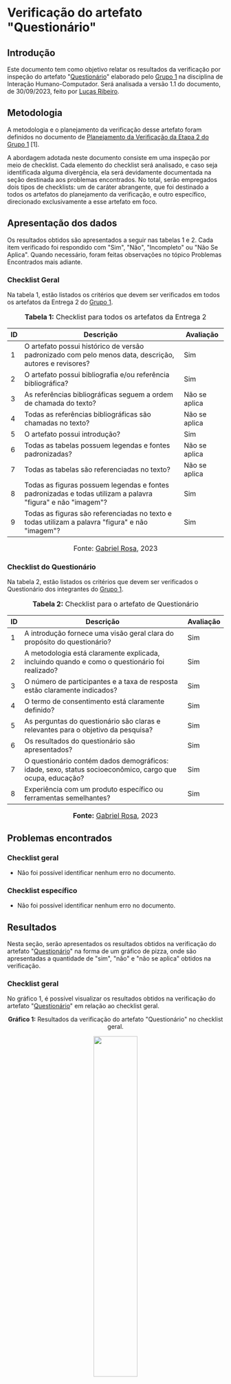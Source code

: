 # Verificação do artefato "Questionário"

## Introdução

Este documento tem como objetivo relatar os resultados da verificação por inspeção do artefato "[Questionário](https://interacao-humano-computador.github.io/2023.2-NotaLegal/analise%20de%20requisitos/tecnicas-perfil-usuario/questionario/)" elaborado pelo [Grupo 1](https://interacao-humano-computador.github.io/2023.2-NotaLegal/) na disciplina de Interação Humano-Computador. Será analisada a versão 1.1 do documento, de 30/09/2023, feito por [Lucas Ribeiro](https://github.com/GZaranza).

## Metodologia

A metodologia e o planejamento da verificação desse artefato foram definidos no documento de [Planejamento da Verificação da Etapa 2 do Grupo 1](https://github.com/Interacao-Humano-Computador/2023.2-NotaLegal/blob/main/docs/verificacao/Grupo-01/Entrega-02/planejamento-verificacao-e2-grupo1.md) [1].

A abordagem adotada neste documento consiste em uma inspeção por meio de checklist. Cada elemento do checklist será analisado, e caso seja identificada alguma divergência, ela será devidamente documentada na seção destinada aos problemas encontrados. No total, serão empregados dois tipos de checklists: um de caráter abrangente, que foi destinado a todos os artefatos do planejamento da verificação, e outro específico, direcionado exclusivamente a esse artefato em foco.

## Apresentação dos dados

Os resultados obtidos são apresentados a seguir nas tabelas 1 e 2. Cada item verificado foi respondido com "Sim", "Não", "Incompleto" ou "Não Se Aplica". Quando necessário, foram feitas observações no tópico Problemas Encontrados mais adiante.


### Checklist Geral

Na tabela 1, estão listados os critérios que devem ser verificados em todos os artefatos da Entrega 2 do [Grupo 1](https://interacao-humano-computador.github.io/2023.2-NotaLegal/).


<div align="center">
<font size="3"><p style="text-align: center"><b>Tabela 1:</b> Checklist para todos os artefatos da Entrega 2</p></font>

<table>
  <thead>
    <tr>
      <th>ID</th>
      <th>Descrição</th>
      <th>Avaliação</th>
    </tr>
  </thead>
  <tbody>
    <tr>
      <td>1</td>
      <td>O artefato possui histórico de versão padronizado com pelo menos data, descrição, autores e revisores?</td>
      <td>Sim</td>
    </tr>
    <tr>
      <td>2</td>
      <td>O artefato possui bibliografia e/ou referência bibliográfica?</td>
      <td>Sim</td>
    </tr>
    <tr>
      <td>3</td>
      <td>As referências bibliográficas seguem a ordem de chamada do texto?</td>
      <td>Não se aplica</td>
    </tr>
    <tr>
      <td>4</td>
      <td>Todas as referências bibliográficas são chamadas no texto?</td>
      <td>Não se aplica</td>
    </tr>
    <tr>
      <td>5</td>
      <td>O artefato possui introdução?</td>
      <td>Sim</td>
    </tr>
    <tr>
      <td>6</td>
      <td>Todas as tabelas possuem legendas e fontes padronizadas?</td>
      <td>Não se aplica</td>
    </tr>
    <tr>
      <td>7</td>
      <td>Todas as tabelas são referenciadas no texto?</td>
      <td>Não se aplica</td>
    </tr>
    <tr>
      <td>8</td>
      <td>Todas as figuras possuem legendas e fontes padronizadas e todas utilizam a palavra "figura" e não "imagem"?</td>
      <td>Sim</td>
    </tr>
    <tr>
      <td>9</td>
      <td>Todas as figuras são referenciadas no texto e todas utilizam a palavra "figura" e não "imagem"?</td>
      <td>Sim</td>
    </tr>
  </tbody>
</table>

<font size="3"><p style="text-align: center">Fonte: <a href="https://github.com/gabrielrosa09">Gabriel Rosa</a>, 2023</p></font>
</div>

### Checklist do Questionário

Na tabela 2, estão listados os critérios que devem ser verificados o Questionário dos integrantes do [Grupo 1](https://interacao-humano-computador.github.io/2023.2-NotaLegal/).

<div align="center">
<font size="3"><p style="text-align: center"><b>Tabela 2:</b> Checklist para o artefato de Questionário</p></font>

<table>
  <thead>
    <tr>
      <th>ID</th>
      <th>Descrição</th>
      <th>Avaliação</th>
    </tr>
  </thead>
  <tbody>
    <tr>
      <td>1</td>
      <td>A introdução fornece uma visão geral clara do propósito do questionário?</td>
      <td>Sim</td>
    </tr>
    <tr>
      <td>2</td>
      <td>A metodologia está claramente explicada, incluindo quando e como o questionário foi realizado?</td>
      <td>Sim</td>
    </tr>
    <tr>
      <td>3</td>
      <td>O número de participantes e a taxa de resposta estão claramente indicados?</td>
      <td>Sim</td>
    </tr>
    <tr>
      <td>4</td>
      <td> O termo de consentimento está claramente definido?</td>
      <td>Sim</td>
    </tr>
    <tr>
      <td>5</td>
      <td> As perguntas do questionário são claras e relevantes para o objetivo da pesquisa?</td>
      <td>Sim</td>
    </tr>
   <tr>
      <td>6</td>
      <td> Os resultados do questionário são apresentados?</td>
      <td>Sim</td>
    </tr>
    <tr>
      <td>7</td>
      <td> O questionário contém dados demográficos: idade, sexo, status socioeconômico, cargo que ocupa, educação?</td>
      <td>Sim</td>
    </tr>
    <tr>
      <td>8</td>
      <td> Experiência com um produto específico ou ferramentas semelhantes?</td>
      <td>Sim</td>
    </tr>
  </tbody>
</table>

<font size="3"><p style="text-align: center"><b>Fonte:</b> <a href="https://github.com/gabrielrosa09">Gabriel Rosa</a>, 2023</p></font>
</div>

## Problemas encontrados

### Checklist geral

- Não foi possível identificar nenhum erro no documento.

### Checklist específico

- Não foi possível identificar nenhum erro no documento.

## Resultados

Nesta seção, serão apresentados os resultados obtidos na verificação do artefato "[Questionário](https://interacao-humano-computador.github.io/2023.2-NotaLegal/analise%20de%20requisitos/tecnicas-perfil-usuario/questionario/)" na forma de um gráfico de pizza, onde são apresentadas a quantidade de "sim", "não" e "não se aplica" obtidos na verificação.

### Checklist geral

No gráfico 1, é possível visualizar os resultados obtidos na verificação do artefato "[Questionário](https://interacao-humano-computador.github.io/2023.2-NotaLegal/analise%20de%20requisitos/tecnicas-perfil-usuario/questionario/)" em relação ao checklist geral.

<div align="center">
  <p><b>Gráfico 1:</b> Resultados da verificação do artefato "Questionário" no checklist geral.</p>

  <img src="https://github.com/Interacao-Humano-Computador/2023.2-NotaLegal/blob/main/docs/imagens/verificacao_gabriel_rosa/Geral/Geral%20-%20Questionário.png" style="width: 45%;">

<p><b>Fonte:</b> Gabriel Rosa, 2023.</p>
</div>

### Checklist específico

No gráfico 2, é possível visualizar os resultados obtidos na verificação do artefato "[Questionário](https://interacao-humano-computador.github.io/2023.2-NotaLegal/analise%20de%20requisitos/tecnicas-perfil-usuario/questionario/)" em relação ao checklist específico.

<div align="center">
  <p><b>Gráfico 2:</b> Resultados da verificação do artefato "Questionário" no checklist específico.</p>

  <img src="https://github.com/Interacao-Humano-Computador/2023.2-NotaLegal/blob/main/docs/imagens/verificacao_gabriel_rosa/Específico/Específico%20-%20Questionário.png" style="width: 45%;">

<p><b>Fonte:</b> Gabriel Rosa, 2023.</p>

</div>

## Referências Bibliográficas

> [1] FAGAN, Michael E. Design and Code Inspections to Reduce Errors in Program Development. 1976.

## Bibliografia

> NOTA LEGAL, [Questionário](https://interacao-humano-computador.github.io/2023.2-NotaLegal/analise%20de%20requisitos/tecnicas-perfil-usuario/questionario/), FGA, GAMA, 2023. Acesso em: 26 de novembro de 2023.

## Histórico de Versões

| Versão | Data   | Descrição     | Autor     |  Revisor        |
| :----: | ------ | ------------- | --------- | :-------------: |
| `1.0`  | 25/11/2023 | Criação do documento  | [Gabriel Rosa](https://github.com/gabrielrosa09)| [Izabella Alves](https://github.com/izabellaalves) |